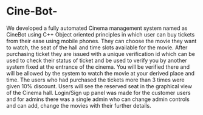 # Cine-Bot-
We developed a fully automated Cinema management system named as CineBot using C++ Object oriented principles in which user can buy tickets from their ease using mobile phones. They can choose the movie they want to watch, the seat of the hall and time slots available for the movie. After purchasing ticket they are issued with a unique verification id which can be used to check their status of ticket and be used to verify you by another system fixed at the entrance of the cinema. You will be verified there and will be allowed by the system to watch the movie at your derived place and time. The users who had purchased the tickets more than 3 times were given 10% discount. Users will see the reserved seat in the graphical view of the Cinema hall. Login/Sign up panel was made for the customer users and for admins there was a single admin who can change admin controls and can add, change the movies with their further details.
